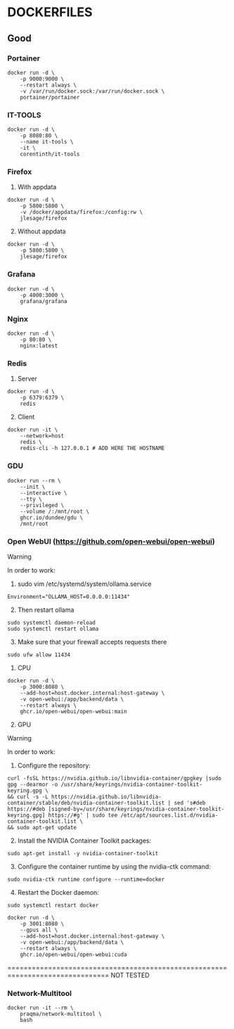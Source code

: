 # DOCKERFILES

## Good 

### Portainer 
```
docker run -d \
	-p 9000:9000 \
	--restart always \
  	-v /var/run/docker.sock:/var/run/docker.sock \
  	portainer/portainer
```

### IT-TOOLS
```
docker run -d \
	-p 8080:80 \
	--name it-tools \
	-it \
	corentinth/it-tools
```

### Firefox

1. With appdata
```
docker run -d \
    -p 5800:5800 \
    -v /docker/appdata/firefox:/config:rw \
    jlesage/firefox
```

2. Without appdata
```
docker run -d \
    -p 5800:5800 \
    jlesage/firefox
```

### Grafana
```
docker run -d \
	-p 4000:3000 \
	grafana/grafana
```


### Nginx
```
docker run -d \
	-p 80:80 \
	nginx:latest
```


### Redis

1. Server
```
docker run -d \
	-p 6379:6379 \
	redis
```

2. Client
```
docker run -it \
	--network=host 
	redis \
	redis-cli -h 127.0.0.1 # ADD HERE THE HOSTNAME
```

### GDU
```
docker run --rm \
    --init \
    --interactive \
    --tty \
    --privileged \
    --volume /:/mnt/root \
    ghcr.io/dundee/gdu \
    /mnt/root
```

### Open WebUI (https://github.com/open-webui/open-webui)
> [!WARNING]
> In order to work:
> 1. sudo vim /etc/systemd/system/ollama.service
> ```
> Environment="OLLAMA_HOST=0.0.0.0:11434"
> ```
> 2. Then restart ollama
> ```
> sudo systemctl daemon-reload
> sudo systemctl restart ollama
> ```
> 3. Make sure that your firewall accepts requests there
> ```
> sudo ufw allow 11434
> ```

1. CPU
```
docker run -d \
	-p 3000:8080 \
	--add-host=host.docker.internal:host-gateway \
	-v open-webui:/app/backend/data \
	--restart always \
	ghcr.io/open-webui/open-webui:main
```
2. GPU
> [!WARNING]
> In order to work:
> 1. Configure the repository:
> ```
> curl -fsSL https://nvidia.github.io/libnvidia-container/gpgkey |sudo gpg --dearmor -o /usr/share/keyrings/nvidia-container-toolkit-keyring.gpg \
> && curl -s -L https://nvidia.github.io/libnvidia-container/stable/deb/nvidia-container-toolkit.list | sed 's#deb https://#deb [signed-by=/usr/share/keyrings/nvidia-container-toolkit-keyring.gpg] https://#g' | sudo tee /etc/apt/sources.list.d/nvidia-container-toolkit.list \
> && sudo apt-get update
> ```
> 
> 2. Install the NVIDIA Container Toolkit packages:
> ```
> sudo apt-get install -y nvidia-container-toolkit
> ```
> 3. Configure the container runtime by using the nvidia-ctk command:
> ```
> sudo nvidia-ctk runtime configure --runtime=docker
> ```
> 4. Restart the Docker daemon:
> ```
> sudo systemctl restart docker
> ```
```
docker run -d \
	-p 3001:8080 \
	--gpus all \
	--add-host=host.docker.internal:host-gateway \
	-v open-webui:/app/backend/data \
 	--restart always \
	ghcr.io/open-webui/open-webui:cuda
```
===============================================================================
NOT TESTED

### Network-Multitool
```
docker run -it --rm \
    praqma/network-multitool \
    bash
```
